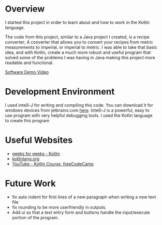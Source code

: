 # Overview

I started this project in order to learn about and how to work in the Kotlin language.

The code from this project, similar to a Java project I created, is a recipe converter; A converter that allows you to
convert your recipes from metric measurements to imperial, or imperial to metric. I was able to take that basic idea,
and with Kotlin, create a much more robust and useful program that solved some of the problems I was having in Java
making this project more readable and functional.


[Software Demo Video](https://youtu.be/kkQmjI1HIic)

# Development Environment

I used intelli-J for writing and compiling this code. You can download it for windows devices from jetbrains.com
[here](https://www.jetbrains.com/idea/download/#section=windows). Intelli-J is a powerful, easy to use program with
very helpful debugging tools. I used the Kotlin language to create this program

# Useful Websites


* [geeks for geeks - Kotlin](https://www.geeksforgeeks.org/kotlin-programming-language/)
* [kotlinlang.org](https://kotlinlang.org/docs/getting-started.html)
* [YouTube - Kotlin Course, freeCodeCamp](https://www.youtube.com/watch?v=F9UC9DY-vIU)

# Future Work

* fix auto indent for first lines of a new paragraph when writing a new text file
* fix rounding to be more userfriendly in outputs.
* Add ui so that a text entry form and buttons handle the input/execute portion of the program.